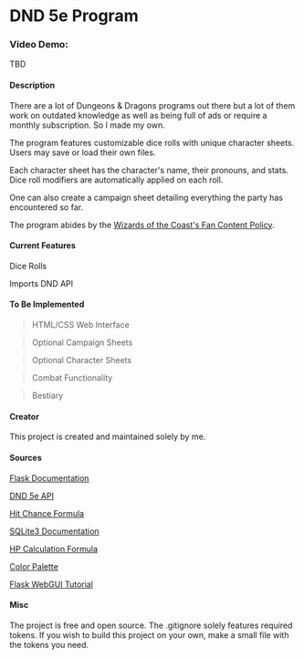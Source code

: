 # DND 5e Program


### Video Demo:
TBD


#### Description
There are a lot of Dungeons & Dragons programs out there but a lot of them work on outdated knowledge as well as being full of ads or require a monthly subscription. So I made my own.

The program features customizable dice rolls with unique character sheets. Users may save or load their own files.

Each character sheet has the character's name, their pronouns, and stats. Dice roll modifiers are automatically applied on each roll.

One can also create a campaign sheet detailing everything the party has encountered so far.

The program abides by the [Wizards of the Coast's Fan Content Policy](https://company.wizards.com/en/legal/fancontentpolicy).


#### Current Features
Dice Rolls

Imports DND API


#### To Be Implemented
> HTML/CSS Web Interface

> Optional Campaign Sheets

> Optional Character Sheets

> Combat Functionality

> Bestiary


#### Creator
This project is created and maintained solely by me.


#### Sources
[Flask Documentation](https://flask.palletsprojects.com/en/3.0.x/)

[DND 5e API](https://www.dnd5eapi.co/)

[Hit Chance Formula](https://rpg.stackexchange.com/questions/70335/how-do-i-calculate-the-chance-to-hit-a-given-ac)

[SQLite3 Documentation](https://docs.python.org/3/library/sqlite3.html)

[HP Calculation Formula](https://www.omnicalculator.com/other/hit-points)

[Color Palette](https://colorhunt.co/palette/1b262c0f4c753282b8bbe1fa)

[Flask WebGUI Tutorial](https://medium.com/@fareedkhandev/create-desktop-application-using-flask-framework-ee4386a583e9)


#### Misc
The project is free and open source. The .gitignore solely features required tokens. If you wish to build this project on your own, make a small file with the tokens you need.
